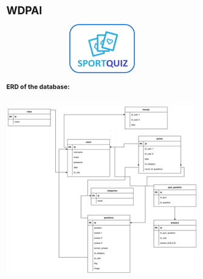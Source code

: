 # WDPAI

<p align="center">
  <img src="public/img/Logo.png" style="height: 129px; width: 172px;"/>
</p>

### ERD of the database:
# <img src="SportsQuiz_ERD.svg"/>